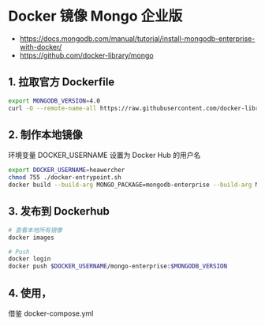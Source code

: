 # Docker 镜像 Mongo 企业版

* https://docs.mongodb.com/manual/tutorial/install-mongodb-enterprise-with-docker/
* https://github.com/docker-library/mongo

## 1. 拉取官方 Dockerfile

```bash
export MONGODB_VERSION=4.0
curl -O --remote-name-all https://raw.githubusercontent.com/docker-library/mongo/master/$MONGODB_VERSION/{Dockerfile,docker-entrypoint.sh}
```

## 2. 制作本地镜像

环境变量 DOCKER_USERNAME 设置为 Docker Hub 的用户名

```bash
export DOCKER_USERNAME=heawercher
chmod 755 ./docker-entrypoint.sh
docker build --build-arg MONGO_PACKAGE=mongodb-enterprise --build-arg MONGO_REPO=repo.mongodb.com -t $DOCKER_USERNAME/mongo-enterprise:$MONGODB_VERSION .
```

## 3. 发布到 Dockerhub

```bash
# 查看本地所有镜像
docker images

# Push
docker login
docker push $DOCKER_USERNAME/mongo-enterprise:$MONGODB_VERSION
```

## 4. 使用， 

借鉴 docker-compose.yml